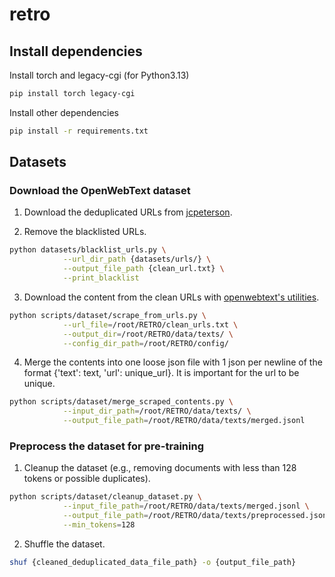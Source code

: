# retro

## Install dependencies
Install torch and legacy-cgi (for Python3.13)
```bash
pip install torch legacy-cgi
```

Install other dependencies
```bash
pip install -r requirements.txt
```

## Datasets
### Download the OpenWebText dataset
1. Download the deduplicated URLs from [jcpeterson](https://mega.nz/#F!EZZD0YwJ!9_PlEQzdMVLaNdKv_ICNVQ!cc4RgQQZ).

2. Remove the blacklisted URLs.
```bash
python datasets/blacklist_urls.py \
            --url_dir_path {datasets/urls/} \
            --output_file_path {clean_url.txt} \
            --print_blacklist
```
3. Download the content from the clean URLs with [openwebtext's utilities](https://github.com/eukaryote31/openwebtext/blob/master/download.py).
```bash
python scripts/dataset/scrape_from_urls.py \
            --url_file=/root/RETRO/clean_urls.txt \
            --output_dir=/root/RETRO/data/texts/ \
            --config_dir_path=/root/RETRO/config/
```
4. Merge the contents into one loose json file with 1 json per newline of the format {'text': text, 'url': unique_url}. It is important for the url to be unique.
```bash
python scripts/dataset/merge_scraped_contents.py \
            --input_dir_path=/root/RETRO/data/texts/ \
            --output_file_path=/root/RETRO/data/texts/merged.jsonl
```

### Preprocess the dataset for pre-training
1. Cleanup the dataset (e.g., removing documents with less than 128 tokens or possible duplicates).
```bash
python scripts/dataset/cleanup_dataset.py \
            --input_file_path=/root/RETRO/data/texts/merged.jsonl \
            --output_file_path=/root/RETRO/data/texts/preprocessed.jsonl \
            --min_tokens=128
```
2. Shuffle the dataset.
```bash
shuf {cleaned_deduplicated_data_file_path} -o {output_file_path}
```

